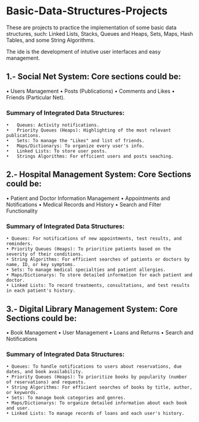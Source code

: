 # Basic-Data-Structures-Projects
These are projects to practice the implementation of some basic data structures, such: Linked Lists, Stacks, Queues and Heaps, Sets, Maps, Hash Tables, and some String Algorithms.

The ide is the development of intutive user interfaces and easy management.

## 1.- Social Net System: Core sections could be: 
  •	Users Management
  •	Posts (Publications)
  •	Comments and Likes
  •	Friends (Particular Net). 

  ### Summary of Integrated Data Structures:
    •	Queues: Activity notifications.
    •	Priority Queues (Heaps): Highlighting of the most relevant publications.
    •	Sets: To manage the "Likes" and list of friends.
    •	Maps/Dictionarys: To organize every user's info.
    •	Linked Lists: To store user posts.
    •	Strings Algorithms: For efficient users and posts seaching.

## 2.- Hospital Management System: Core Sections could be: 
  • Patient and Doctor Information Management 
  • Appointments and Notifications 
  • Medical Records and History 
  • Search and Filter Functionality

  ### Summary of Integrated Data Structures: 
    • Queues: For notifications of new appointments, test results, and reminders. 
    • Priority Queues (Heaps): To prioritize patients based on the severity of their conditions. 
    • String Algorithms: For efficient searches of patients or doctors by name, ID, or key symptoms. 
    • Sets: To manage medical specialties and patient allergies. 
    • Maps/Dictionarys: To store detailed information for each patient and doctor. 
    • Linked Lists: To record treatments, consultations, and test results in each patient's history.

## 3.- Digital Library Management System: Core Sections could be: 
  • Book Management 
  • User Management 
  • Loans and Returns 
  • Search and Notifications

  ### Summary of Integrated Data Structures: 
    • Queues: To handle notifications to users about reservations, due dates, and book availability. 
    • Priority Queues (Heaps): To prioritize books by popularity (number of reservations) and requests. 
    • String Algorithms: For efficient searches of books by title, author, or keywords. 
    • Sets: To manage book categories and genres. 
    • Maps/Dictionarys: To organize detailed information about each book and user. 
    • Linked Lists: To manage records of loans and each user's history.

    
